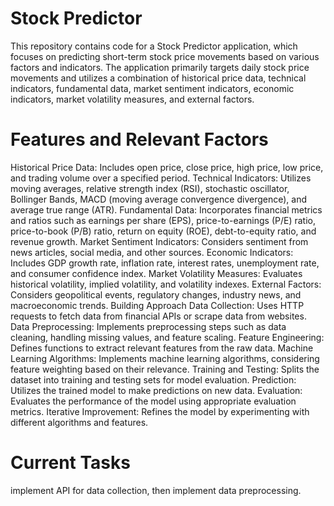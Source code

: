 # Stock Predictor
This repository contains code for a Stock Predictor application, which focuses on predicting short-term stock price movements based on various factors and indicators. The application primarily targets daily stock price movements and utilizes a combination of historical price data, technical indicators, fundamental data, market sentiment indicators, economic indicators, market volatility measures, and external factors.

# Features and Relevant Factors
Historical Price Data: 
Includes open price, close price, high price, low price, and trading volume over a specified period.
Technical Indicators: Utilizes moving averages, relative strength index (RSI), stochastic oscillator, Bollinger Bands, MACD (moving average convergence divergence), and average true range (ATR).
Fundamental Data: 
Incorporates financial metrics and ratios such as earnings per share (EPS), price-to-earnings (P/E) ratio, price-to-book (P/B) ratio, return on equity (ROE), debt-to-equity ratio, and revenue growth.
Market Sentiment Indicators: 
Considers sentiment from news articles, social media, and other sources.
Economic Indicators: Includes GDP growth rate, inflation rate, interest rates, unemployment rate, and consumer confidence index.
Market Volatility Measures: 
Evaluates historical volatility, implied volatility, and volatility indexes.
External Factors: Considers geopolitical events, regulatory changes, industry news, and macroeconomic trends.
Building Approach
Data Collection: 
Uses HTTP requests to fetch data from financial APIs or scrape data from websites.
Data Preprocessing: 
Implements preprocessing steps such as data cleaning, handling missing values, and feature scaling.
Feature Engineering: 
Defines functions to extract relevant features from the raw data.
Machine Learning Algorithms: 
Implements machine learning algorithms, considering feature weighting based on their relevance.
Training and Testing: 
Splits the dataset into training and testing sets for model evaluation.
Prediction: 
Utilizes the trained model to make predictions on new data.
Evaluation: 
Evaluates the performance of the model using appropriate evaluation metrics.
Iterative Improvement:
Refines the model by experimenting with different algorithms and features.

# Current Tasks
implement API for data collection, then implement data preprocessing. 
